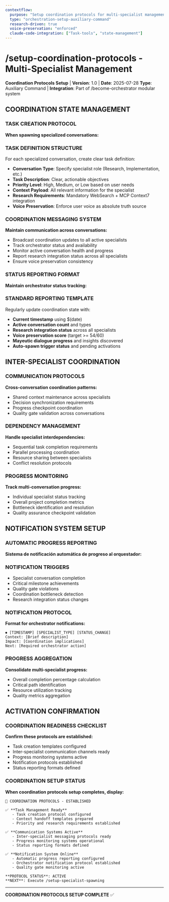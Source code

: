 ```yaml
---
contextflow:
  purpose: "Setup coordination protocols for multi-specialist management"
  type: "orchestration-setup-auxiliary-command"
  research-driven: true
  voice-preservation: "enforced"
  claude-code-integration: ["Task-tools", "state-management"]
---
```


# /setup-coordination-protocols - Multi-Specialist Management

**Coordination Protocols Setup** | **Version**: 1.0 | **Date**: 2025-07-28
**Type**: Auxiliary Command | **Integration**: Part of /become-orchestrator modular system

## COORDINATION STATE MANAGEMENT

### TASK CREATION PROTOCOL
**When spawning specialized conversations:**

### TASK DEFINITION STRUCTURE
For each specialized conversation, create clear task definition:
- **Conversation Type**: Specify specialist role (Research, Implementation, etc.)
- **Task Description**: Clear, actionable objectives
- **Priority Level**: High, Medium, or Low based on user needs
- **Context Payload**: All relevant information for the specialist
- **Research Requirements**: Mandatory WebSearch + MCP Context7 integration
- **Voice Preservation**: Enforce user voice as absolute truth source

### COORDINATION MESSAGING SYSTEM

**Maintain communication across conversations:**
- Broadcast coordination updates to all active specialists
- Track orchestrator status and availability
- Monitor active conversation health and progress
- Report research integration status across all specialists
- Ensure voice preservation consistency

### STATUS REPORTING FORMAT

**Maintain orchestrator status tracking:**

### STANDARD REPORTING TEMPLATE
Regularly update coordination state with:
- **Current timestamp** using $(date)
- **Active conversation count** and types
- **Research integration status** across all specialists
- **Voice preservation score** (target >= 54/60)
- **Mayeutic dialogue progress** and insights discovered
- **Auto-spawn trigger status** and pending activations

## INTER-SPECIALIST COORDINATION

### COMMUNICATION PROTOCOLS

**Cross-conversation coordination patterns:**
- Shared context maintenance across specialists
- Decision synchronization requirements
- Progress checkpoint coordination
- Quality gate validation across conversations

### DEPENDENCY MANAGEMENT

**Handle specialist interdependencies:**
- Sequential task completion requirements
- Parallel processing coordination
- Resource sharing between specialists
- Conflict resolution protocols

### PROGRESS MONITORING

**Track multi-conversation progress:**
- Individual specialist status tracking
- Overall project completion metrics
- Bottleneck identification and resolution
- Quality assurance checkpoint validation

## NOTIFICATION SYSTEM SETUP

### AUTOMATIC PROGRESS REPORTING

**Sistema de notificación automática de progreso al orquestador:**

### NOTIFICATION TRIGGERS
- Specialist conversation completion
- Critical milestone achievements
- Quality gate violations
- Coordination bottleneck detection
- Research integration status changes

### NOTIFICATION PROTOCOL
**Format for orchestrator notifications:**
```
⏺ [TIMESTAMP] [SPECIALIST_TYPE] [STATUS_CHANGE]
Context: [Brief description]
Impact: [Coordination implications]
Next: [Required orchestrator action]
```

### PROGRESS AGGREGATION

**Consolidate multi-specialist progress:**
- Overall completion percentage calculation
- Critical path identification
- Resource utilization tracking
- Quality metrics aggregation

## ACTIVATION CONFIRMATION

### COORDINATION READINESS CHECKLIST

**Confirm these protocols are established:**
- Task creation templates configured
- Inter-specialist communication channels ready
- Progress monitoring systems active
- Notification protocols established
- Status reporting formats defined

### COORDINATION SETUP STATUS

**When coordination protocols setup completes, display:**

```
🔄 COORDINATION PROTOCOLS - ESTABLISHED

✅ **Task Management Ready**
   - Task creation protocol configured
   - Context handoff templates prepared
   - Priority and research requirements established

✅ **Communication Systems Active**
   - Inter-specialist messaging protocols ready
   - Progress monitoring systems operational
   - Status reporting formats defined

✅ **Notification System Online**
   - Automatic progress reporting configured
   - Orchestrator notification protocol established
   - Quality gate monitoring active

**PROTOCOL STATUS**: ACTIVE
**NEXT**: Execute /setup-specialist-spawning
```

---

**COORDINATION PROTOCOLS SETUP COMPLETE** ✅